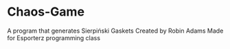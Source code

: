 # Chaos-Game
A program that generates Sierpiński Gaskets
Created by Robin Adams
Made for Esporterz programming class
